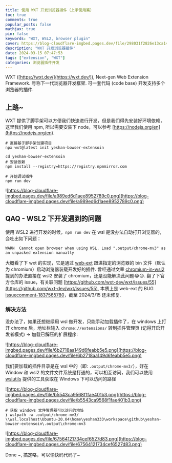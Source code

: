 ```yaml
---
title: 使用 WXT 开发浏览器插件（上手使用篇）
toc: true
comments: true
popular_posts: false
mathjax: true
pin: false
keywords: "WXT, WSL2, browser plugin"
cover: https://blog-cloudflare-imgbed.pages.dev/file/298031f2826e13ca14330.png
description: "WXT 开发浏览器插件"
date: 2024-03-15 07:47:53
tags: ["extension", "WXT"]
categories: 浏览器插件开发
---
```


WXT ([https://wxt.dev/](https://wxt.dev/)), Next-gen Web Extension Framework. 号称下一代浏览器开发框架. 可一套代码 (code base) 开发支持多个浏览器的插件.

## 上路~

WXT 提供了脚手架可以方便我们快速进行开发，但是我们得先安装好环境依赖，这里我们使用 npm, 所以需要安装下 node，可以参考 [https://nodejs.org/en](https://nodejs.org/en).

```shell
# 直接基于脚手架创建项目
npx wxt@latest init yeshan-bowser-extensoin

cd yeshan-bowser-extensoin
# 安装依赖
npm install --registry=https://registry.npmmirror.com

# 开始调试插件
npm run dev
```

![https://blog-cloudflare-imgbed.pages.dev/file/a989ed6d1aee8952789c0.png](https://blog-cloudflare-imgbed.pages.dev/file/a989ed6d1aee8952789c0.png)

## QAQ - WSL2 下开发遇到的问题

使用 WSL2 进行开发的时候，`npm run dev` 在 wsl 是没办法自动打开浏览器的，会吐出如下问题：

```shell
WARN  Cannot open browser when using WSL. Load ".output/chrome-mv3" as an unpacked extension manually
```

大概看了下 wxt 的实现，它是通过 [web-ext](https://github.com/mozilla/web-ext) 跟进指定的浏览器的 bin 文件（默认为 chromium）启动浏览器装载开发好的插件. 曾经通过文章 [chromium-in-wsl2](https://saisuman.org/blog/chromium-in-wsl2) 提到的办法直接在 wsl2 安装了 chromium，还是没能解决此问题😂😣. 翻了下官方仓库的 issue，有关联问题 [https://github.com/wxt-dev/wxt/issues/55](https://github.com/wxt-dev/wxt/issues/55), 本质上是 web-ext 的 BUG [issuecomment-1837565780](https://github.com/mozilla/web-ext/issues/2108#issuecomment-1837565780)，截至 2024/3/15 还未修复.

### 解决方法

没办法了，如果还想继续用 wsl 做开发，只能手动加载插件了，在 windows 上打开 chrome 后，地址栏输入 `chrome://extensions/` 转到插件管理页 (记得开启开发者模式) -> 加载已解压的扩展程序:

![https://blog-cloudflare-imgbed.pages.dev/file/6b2718aa149d6feabb5e5.png](https://blog-cloudflare-imgbed.pages.dev/file/6b2718aa149d6feabb5e5.png)

我们要加载的插件目录是在 wsl 中的（即: `.output/chrome-mv3/`），好在 Window 和 wsl2 的文件文件系统是打通的，可以相互访问，我们可以使用 [wslutils](https://github.com/wslutilities/wslu) 提供的工具获取在 Windows 下可以访问的路径

![https://blog-cloudflare-imgbed.pages.dev/file/b5543ca9568f1fae401b3.png](https://blog-cloudflare-imgbed.pages.dev/file/b5543ca9568f1fae401b3.png)

```shell
# 获取 windows 文件管理器可以访问的地址
❯ wslpath -w .output/chrome-mv3/
\\wsl.localhost\Ubuntu-20.04\home\yeshan333\workspace\github\yeshan-bowser-extensoin\.output\chrome-mv3
```

![https://blog-cloudflare-imgbed.pages.dev/file/67564121734cef6527d83.png](https://blog-cloudflare-imgbed.pages.dev/file/67564121734cef6527d83.png)

Done ~, 搞定咯，可以愉快码代码了~